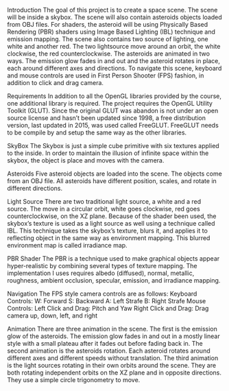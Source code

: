 

Introduction
The goal of this project is to create a space scene. The scene will be inside a skybox. The scene will also contain asteroids objects loaded from OBJ files. For shaders, the asteroid will be using Physically Based Rendering (PBR) shaders using Image Based Lighting (IBL) technique and emission mapping. The scene also contains two source of lighting, one white and another red. The two lightsource move around an orbit, the white clockwise, the red counterclockwise. The asteroids are animated in two ways. The emission glow fades in and out and the asteroid rotates in place, each around different axes and directions. To navigate this scene, keyboard and mouse controls are used in First Person Shooter (FPS) fashion, in addition to click and drag camera.

Requirements
In addition to all the OpenGL libraries provided by the course, one additional library is required. The project requires the OpenGL Utility Toolkit (GLUT). Since the original GLUT was abandon is not under an open source license and hasn’t been updated since 1998, a free distribution version, last updated in 2015, was used called FreeGLUT. FreeGLUT needs to be compile by and setup the same way as the other libraries.

SkyBox
The Skybox is just a simple cube primitive with six textures applied to the inside. In order to maintain the illusion of infinite space within the skybox, the object is place and moves with the camera.

Asteroids
Five asteroid objects are loaded into the scene. The objects come from an OBJ file. All asteroids have different position, scales, and rotate in different directions.

Light Source
There are two traditional light source, a white and a red source. The move in a circular orbit, white goes clockwise, red goes counterclockwise, on the XZ plane. Because of the shader been used, the skybox’s texture is used as a light source as well using a technique called IBL. This technique takes the skybox’s texture, blurs it, and applies it to reflecting object in the same way as environment mapping. This blurred environment map is called irradiance map.

PBR Shader
The PBR is a technique used to make graphical objects appear hyper-realistic by combining several types of texture mapping. The implementation I uses requires albedo (diffused), normal, metallic, roughness, ambient occlusion, specular, emission, and irradiance mapping.

Navigation
The FPS style camera controls are as follows:
Keyboard Controls:
W: Forward
S: Backward
A: Left Strafe
B: Right Strafe
Mouse Controls:
Left Click and Drag:
Pitch and Yaw
Right Click and Drag:
Drag camera up, down, left, and right

Animation
There are three animation in the scene. The first is the emission glow of the asteroids. The emission glow fades in and out in a mostly linear style with a small plateau after it fades out before fading back in. 
The second animation is the asteroids rotation. Each asteroid rotates around different axes and different speeds without translation. 
The third animation is the light sources rotating in their own orbits around the scene. They are both rotating independent orbits on the XZ plane and in opposite directions. They use a simple circle trigonometry to move.
